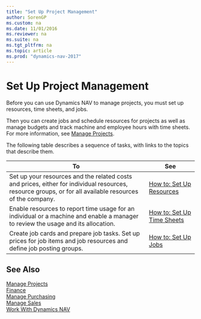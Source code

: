 ```yaml
---
title: "Set Up Project Management"
author: SorenGP
ms.custom: na
ms.date: 11/01/2016
ms.reviewer: na
ms.suite: na
ms.tgt_pltfrm: na
ms.topic: article
ms.prod: "dynamics-nav-2017"
---
```


# Set Up Project Management
Before you can use Dynamics NAV to manage projects, you must set up resources, time sheets, and jobs.

Then you can create jobs and schedule resources for projects as well as manage budgets and track machine and employee hours with time sheets. For more information, see [Manage Projects](projects-manage-projects.md).  

The following table describes a sequence of tasks, with links to the topics that describe them.

|To |See |
|---|----|
|Set up your resources and the related costs and prices, either for individual resources, resource groups, or for all available resources of the company.|[How to: Set Up Resources](projects-how-setup-resources.md)|
|Enable resources to report time usage for an individual or a machine and enable a manager to review the usage and its allocation.|[How to: Set Up Time Sheets](projects-how-setup-time-sheets.md)
|Create job cards and prepare job tasks. Set up prices for job items and job resources and define job posting groups.|[How to: Set Up Jobs](projects-how-setup-jobs.md)|

## See Also
[Manage Projects](projects-manage-projects.md)  
[Finance](Finance.md)  
[Manage Purchasing](purchasing-manage-purchasing.md)         
[Manage Sales](sales-manage-sales.md)     
[Work With Dynamics NAV](ui-work-product.md)  
